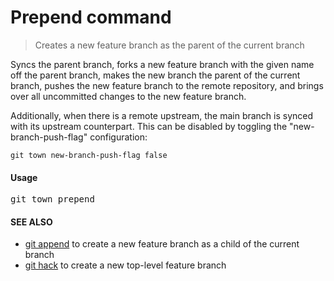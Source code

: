 <h1 textrun="command-heading">Prepend command</h1>

<blockquote textrun="command-summary">
Creates a new feature branch as the parent of the current branch
</blockquote>

<a textrun="command-description">
Syncs the parent branch,
forks a new feature branch with the given name off the parent branch,
makes the new branch the parent of the current branch,
pushes the new feature branch to the remote repository,
and brings over all uncommitted changes to the new feature branch.

Additionally, when there is a remote upstream,
the main branch is synced with its upstream counterpart.
This can be disabled by toggling the "new-branch-push-flag" configuration:

```
git town new-branch-push-flag false
```

</a>

#### Usage

<pre textrun="command-usage">
git town prepend <branch>
</pre>

#### SEE ALSO

- [git append](append.md) to create a new feature branch as a child of the current branch
- [git hack](hack.md) to create a new top-level feature branch

